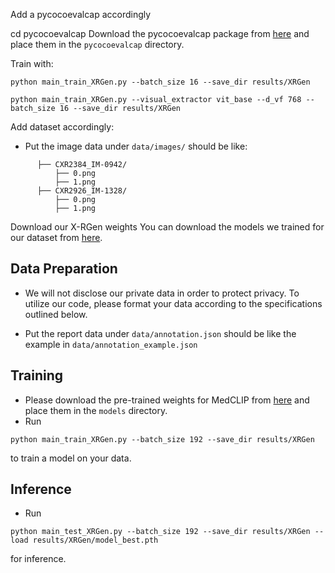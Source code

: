 

Add a pycocoevalcap accordingly

cd pycocoevalcap
Download the pycocoevalcap package from [here](https://drive.google.com/drive/folders/1WFxcn2G2bUG-bp7pMEXKxrFWyk1rZmbh?usp=drive_link) and place them in the `pycocoevalcap` directory.

Train with: 
```
python main_train_XRGen.py --batch_size 16 --save_dir results/XRGen

python main_train_XRGen.py --visual_extractor vit_base --d_vf 768 --batch_size 16 --save_dir results/XRGen
```
Add dataset accordingly:
* Put the image data under `data/images/` should be like:
```
      ├── CXR2384_IM-0942/
          ├── 0.png
          ├── 1.png
      ├── CXR2926_IM-1328/
          ├── 0.png
          ├── 1.png
```



Download our X-RGen weights
You can download the models we trained for our dataset from [here](https://drive.google.com/file/d/1mkT3PcrE_s9vkjqg_Vn5rdmh-z2bhfa6/view?usp=drive_link).

## Data Preparation
* We will not disclose our private data in order to protect privacy. To utilize our code, please format your data according to the specifications outlined below. <br/>

* Put the report data under `data/annotation.json` should be like the example in `data/annotation_example.json`

## Training
* Please download the pre-trained weights for MedCLIP from [here](https://storage.googleapis.com/pytrial/medclip-pretrained.zip) and place them in the `models` directory.
* Run
```
python main_train_XRGen.py --batch_size 192 --save_dir results/XRGen
```
to train a model on your data.

## Inference
* Run
```
python main_test_XRGen.py --batch_size 192 --save_dir results/XRGen --load results/XRGen/model_best.pth
```
for inference.

